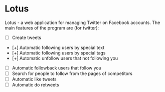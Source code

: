 # Lotus
Lotus - a web application for managing Twitter on Facebook accounts.
The main features of the program are (for twitter):
- [ ] Create tweets
- [+] Automatic following users by special text
- [+] Automatic following users by special tags
- [+] Automatic unfollow users that not following you
- [ ] Automatic followback users that follow you
- [ ] Search for people to follow from the pages of competitors
- [ ] Automatic like tweets
- [ ] Automatic do retweets
